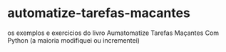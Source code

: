 # automatize-tarefas-macantes
os exemplos e exercicios do livro Aumatomatize Tarefas Maçantes Com Python (a maioria modifiquei ou incrementei)

